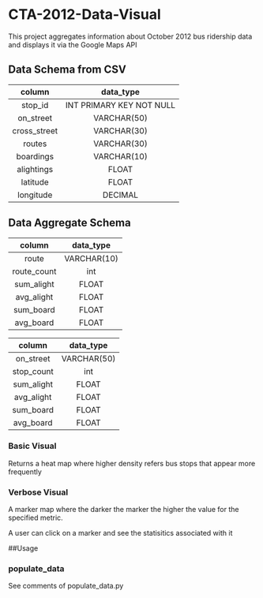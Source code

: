 # CTA-2012-Data-Visual

This project aggregates information about October 2012 bus ridership data 
and displays it via the Google Maps API



## Data Schema from CSV

| column        | data_type           |
| :-------------: |:-------------:| 
| stop_id    | INT PRIMARY KEY NOT NULL | 
| on_street      | VARCHAR(50)      |  
| cross_street | VARCHAR(30)      |
| routes | VARCHAR(30)     |
| boardings | VARCHAR(10)     |
| alightings| FLOAT      |
| latitude| FLOAT      |
| longitude | DECIMAL     |


## Data Aggregate Schema 

| column        | data_type           |
| :-------------: |:-------------:| 
| route | VARCHAR(10)     |
| route_count | int       |
| sum_alight | FLOAT     |
| avg_alight| FLOAT      |
| sum_board| FLOAT      |
| avg_board | FLOAT     |


| column        | data_type           |
| :-------------: |:-------------:| 
| on_street | VARCHAR(50)     |
| stop_count | int       |
| sum_alight | FLOAT     |
| avg_alight| FLOAT      |
| sum_board| FLOAT      |
| avg_board | FLOAT     |


### Basic Visual

Returns a heat map where higher density
refers bus stops that appear more frequently


### Verbose Visual

A marker map where the darker the marker
the higher the value for the specified metric.

A user can click on a marker and
see the statisitics associated with it

##Usage

### populate_data

See comments of populate_data.py

